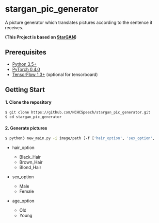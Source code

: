 # stargan_pic_generator
A picture generator which translates pictures according to the sentence it receives.

**(This Project is based on [StarGAN](https://github.com/yunjey/StarGAN))**

## Prerequisites
* [Python 3.5+](https://www.continuum.io/downloads)
* [PyTorch 0.4.0](http://pytorch.org/)
* [TensorFlow 1.3+](https://www.tensorflow.org/) (optional for tensorboard)


## Getting Start
#### 1. Clone the repository
```bash
$ git clone https://github.com/NCHCSpeech/stargan_pic_generator.git
$ cd stargan_pic_generator
```
#### 2. Generate pictures
```bash
$ python3 new_main.py -i image/path [-f ['hair_option', 'sex_option', 'age_option']] [-e true|false]

```

- hair_option
  * Black_Hair
  * Brown_Hair
  * Blond_Hair

- sex_option
  * Male
  * Female

- age_option
  * Old
  * Young
